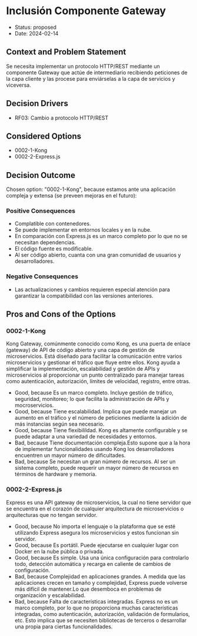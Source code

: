 # Inclusión Componente Gateway

* Status: proposed
* Date: 2024-02-14

## Context and Problem Statement

Se necesita implementar un protocolo HTTP/REST mediante un componente Gateway que actúe de intermediario recibiendo peticiones de la capa cliente y las procese para enviárselas a la capa de servicios y viceversa.

## Decision Drivers

* RF03: Cambio a protocolo HTTP/REST

## Considered Options

* 0002-1-Kong
* 0002-2-Express.js

## Decision Outcome

Chosen option: "0002-1-Kong", because estamos ante una aplicación compleja y extensa (se preveen mejoras en el futuro):

### Positive Consequences

* Complatible con contenedores.
* Se puede implementar en entornos locales y en la nube.
* En comparación con Express.js es un marco completo por lo que no se necesitan dependencias.
* El código fuente es modificable.
* Al ser código abierto, cuanta con una gran comunidad de usuarios y desarrolladores.

### Negative Consequences

* Las actualizaciones y cambios requieren especial atención para garantizar la compatibilidad con las versiones anteriores.

## Pros and Cons of the Options

### 0002-1-Kong

Kong Gateway, comúnmente conocido como Kong, es una puerta de enlace (gateway) de API de código abierto y una capa de gestión de microservicios. Está diseñado para facilitar la comunicación entre varios microservicios y gestionar el tráfico que fluye entre ellos. Kong ayuda a simplificar la implementación, escalabilidad y gestión de APIs y microservicios al proporcionar un punto centralizado para manejar tareas como autenticación, autorización, límites de velocidad, registro, entre otras.

* Good, because Es un marco completo. Incluye gestión de tráfico, seguridad, monitoreo; lo que facilita la administración de APIs y mocroservicios.
* Good, because Tiene escalabilidad. Implica que puede manejar un aumento en el tráfico y el número de peticiones mediante la adición de más instancias según sea necesario.
* Good, because Tiene flexibilildad. Kong es altamente configurable y se puede adaptar a una variedad de necesidades y entornos.
* Bad, because Tiene documentación compleja.Esto supone que a la hora de implementar funcionalidades usando Kong los desarrolladores encuentren un mayor número de dificultades.
* Bad, because Se necesitan un gran número de recursos. Al ser un sistema completo, puede requerir un mayor número de recursos en términos de hardware y memoria.

### 0002-2-Express.js

Express es una API gateway de microservicios, la cual no tiene servidor que se encuentra en el corazón de cualquier arquitectura de microservicios o arquitecturas que no tengan servidor.

* Good, because No importa el lenguaje o la plataforma que se esté utilizando Express asegura los microservicios y estos funcionan sin servidor.
* Good, because Es portátil. Puede ejecutarse en cualquier lugar con Docker en la nube pública o privada.
* Good, because Es simple. Usa una única configuración para controlarlo todo, detección automática y recarga en caliente de cambios de configuración.
* Bad, because Complejidad en aplicaciones grandes. A medida que las aplicaciones crecen en tamaño y complejidad, Express puede volverse más difícil de mantener.Lo que desemboca en problemas de organización y escalabilidad.
* Bad, because Falta de características integradas. Express no es un marco completo, por lo que no proporciona muchas características integradas, como autenticación, autorización, validación de formularios, etc. Esto implica que se necesiten bibliotecas de terceros o desarrollar una propia para ciertas funcionalidades.
